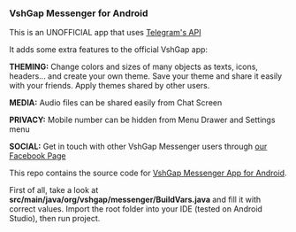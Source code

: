 ### VshGap Messenger for Android

This is an UNOFFICIAL app that uses [Telegram's API](https://core.telegram.org/api)

It adds some extra features to the official VshGap app:

**THEMING:**
Change colors and sizes of many objects as texts, icons, headers... and create your own theme.
Save your theme and share it easily with your friends.
Apply themes shared by other users.

**MEDIA:** Audio files can be shared easily from Chat Screen

**PRIVACY:** Mobile number can be hidden from Menu Drawer and Settings menu

**SOCIAL:** Get in touch with other VshGap Messenger users through [our Facebook Page](https://facebook.com/vshgap)

This repo contains the source code for [VshGap Messenger App for Android](https://play.google.com/store/apps/details?id=com.vshgap.messenger).

First of all, take a look at **src/main/java/org/vshgap/messenger/BuildVars.java** and fill it with correct values.
Import the root folder into your IDE (tested on Android Studio), then run project.
